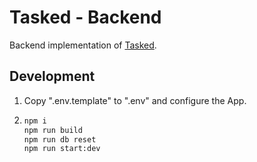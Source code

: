 # Tasked - Backend

Backend implementation of [Tasked](https://github.com/TheNightmareX/tasked).

## Development

1. Copy ".env.template" to ".env" and configure the App.
1. ```bash
   npm i
   npm run build
   npm run db reset
   npm run start:dev
   ```
